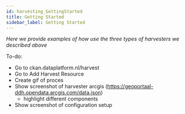 ```yaml
---
id: harvesting_GettingStarted
title: Getting Started
sidebar_label: Getting Started
---
```


*Here we provide examples of how use the three types of harvesters we described above*

To-do:
- Go to ckan.dataplatform.nl/harvest
- Go to Add Harvest Resource
- Create gif of proces
- Show screenshot of harvester arcgis (https://geoportaal-ddh.opendata.arcgis.com/data.json)
    - highlight different components
- Show screenshot of configuration setup
